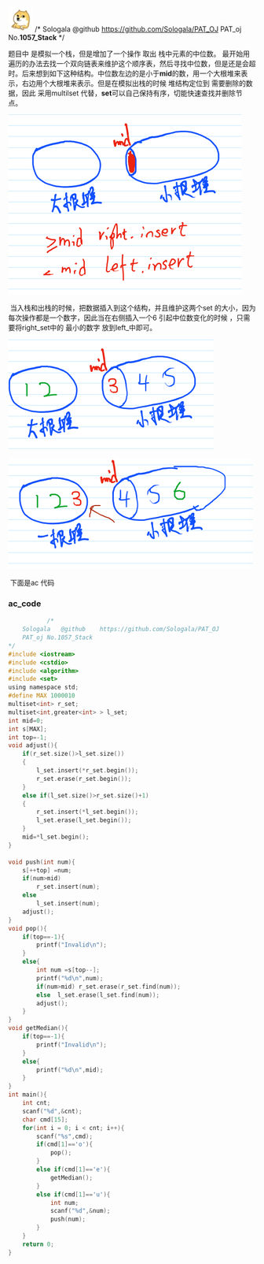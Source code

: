 

![](https://github.com/Sologala/SomeThings/blob/master/face.jpg?raw=true)
/*
    Sologala   @github    https://github.com/Sologala/PAT_OJ
    PAT_oj No.**1057_Stack**
*/

 题目中 是模拟一个栈，但是增加了一个操作 取出 栈中元素的中位数。 最开始用遍历的办法去找一个双向链表来维护这个顺序表，然后寻找中位数，但是还是会超时。后来想到如下这种结构。中位数左边的是小于**mid**的数，用一个大根堆来表示，右边用个大根堆来表示。但是在模拟出栈的时候 堆结构定位到 需要删除的数据，因此 采用multilset 代替，**set**可以自己保持有序，切能快速查找并删除节点。

![](https://github.com/Sologala/PAT_OJ/blob/master/1057_Stack/1057_Stack.assets/0.png?raw=true)

​	当入栈和出栈的时候，把数据插入到这个结构，并且维护这两个set 的大小，因为每次操作都是一个数字，因此当在右侧插入一个6 引起中位数变化的时候 ，只需要将right_set中的 最小的数字 放到left_中即可。

![](https://github.com/Sologala/PAT_OJ/blob/master/1057_Stack/1057_Stack.assets/1.png?raw=true)



![](https://github.com/Sologala/PAT_OJ/blob/master/1057_Stack/1057_Stack.assets/2.png?raw=true)

​	下面是ac 代码



### **ac_code**
```c
           /*
    Sologala   @github    https://github.com/Sologala/PAT_OJ
    PAT_oj No.1057_Stack
*/
#include <iostream>
#include <cstdio>
#include <algorithm>
#include <set>
using namespace std;
#define MAX 1000010
multiset<int> r_set;
multiset<int,greater<int> > l_set;
int mid=0;
int s[MAX];
int top=-1;
void adjust(){
    if(r_set.size()>l_set.size())
	{
		l_set.insert(*r_set.begin());
		r_set.erase(r_set.begin());
	} 
	else if(l_set.size()>r_set.size()+1)
	{
		r_set.insert(*l_set.begin());
		l_set.erase(l_set.begin());
	}
	mid=*l_set.begin();
}

void push(int num){
    s[++top] =num;
    if(num>mid)
        r_set.insert(num);
    else 
        l_set.insert(num);
    adjust();
}
void pop(){
    if(top==-1){
        printf("Invalid\n");
    }
    else{
        int num =s[top--];
        printf("%d\n",num);
        if(num>mid) r_set.erase(r_set.find(num));
        else  l_set.erase(l_set.find(num));
        adjust();
    }
}
void getMedian(){
    if(top==-1){
        printf("Invalid\n");
    }
    else{
        printf("%d\n",mid);
    }
}
int main(){
    int cnt;
    scanf("%d",&cnt);
    char cmd[15];
    for(int i = 0; i < cnt; i++){  
        scanf("%s",cmd);
        if(cmd[1]=='o'){
            pop();
        }
        else if(cmd[1]=='e'){
            getMedian();
        }
		else if(cmd[1]=='u'){
            int num;
            scanf("%d",&num);
            push(num);
        }	
    }
    return 0;
}

```